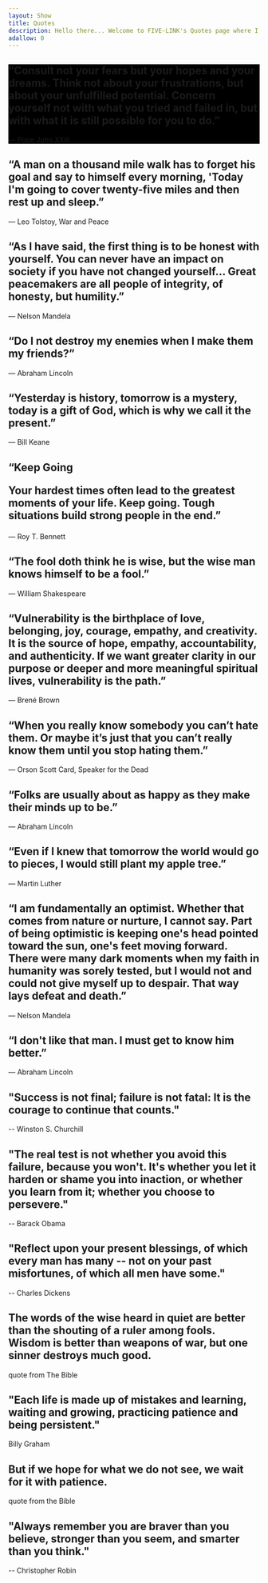 ```yaml
---
layout: Show
title: Quotes
description: Hello there... Welcome to FIVE-LINK's Quotes page where I'll be posting insightful and meaningful quotes from some of history's great leaders and thinkers.
adallow: 0
---
```


<div class="Sect-l-1" style="background-color: #000000;">
<div class="About-para-l-1">
<h2>“Consult not your fears but your hopes and your dreams. Think not about your frustrations, but about your unfulfilled potential.
Concern yourself not with what you tried and failed in, but with what it is still possible for you to do.”</h2>
<p>― Pope John XXIII </p>
</div>
</div>

<div class="Sect-l-1">

<div class="About-para-l-1">
<h2>“A man on a thousand mile walk has to forget his goal and say to himself every morning, 'Today I'm going to cover twenty-five miles and then rest up and sleep.” </h2>
<p>― Leo Tolstoy, War and Peace</p>
</div>

<div class="About-para-l-1">
<h2>“As I have said, the first thing is to be honest with yourself. You can never have an impact on society if you have not changed yourself... Great peacemakers are all people of integrity, of honesty, but humility.”</h2>
<p>― Nelson Mandela</p>
</div>

<div class="About-para-l-1">
<h2>“Do I not destroy my enemies when I make them my friends?”</h2>
<p>― Abraham Lincoln</p>
</div>

<div class="About-para-l-1">
<h2>“Yesterday is history, tomorrow is a mystery, today is a gift of God, which is why we call it the present.”
</h2>
<p>― Bill Keane</p>
</div>


<div class="About-para-l-1">
<h2>“Keep Going

Your hardest times often lead to the greatest moments of your life. Keep going. Tough situations build strong people in the end.”</h2>
<p>― Roy T. Bennett</p>
</div>
<div class="About-para-l-1">
<h2>“The fool doth think he is wise, but the wise man knows himself to be a fool.”</h2>
<p>― William Shakespeare</p>
</div>
<div class="About-para-l-1">
<h2>“Vulnerability is the birthplace of love, belonging, joy, courage, empathy, and creativity. It is the source of hope, empathy, accountability, and authenticity. If we want greater clarity in our purpose or deeper and more meaningful spiritual lives, vulnerability is the path.”</h2>
<p>― Brené Brown</p>
</div>
<div class="About-para-l-1">
<h2>“When you really know somebody you can’t hate them. Or maybe it’s just that you can’t really know them until you stop hating them.”
</h2>
<p>― Orson Scott Card, Speaker for the Dead </p>
</div>
<div class="About-para-l-1">
<h2>“Folks are usually about as happy as they make their minds up to be.”</h2>
<p>― Abraham Lincoln</p>
</div>
<div class="About-para-l-1">
<h2>“Even if I knew that tomorrow the world would go to pieces, I would still plant my apple tree.”</h2>
<p>― Martin Luther</p>
</div>
<div class="About-para-l-1">
<h2>“I am fundamentally an optimist. Whether that comes from nature or nurture, I cannot say. Part of being optimistic is keeping one's head pointed toward the sun, one's feet moving forward. There were many dark moments when my faith in humanity was sorely tested, but I would not and could not give myself up to despair. That way lays defeat and death.”</h2>
<p>― Nelson Mandela</p>
</div>
<div class="About-para-l-1">
<h2>“I don't like that man. I must get to know him better.”</h2>
<p>― Abraham Lincoln</p>
</div>
<div class="About-para-l-1">
<h2 > "Success is not final; failure is not fatal: It is the courage to continue that counts."</h2>    
<p>-- Winston S. Churchill</p>
</div>
<div class="About-para-l-1">
<h2>"The real test is not whether you avoid this failure, because you won't. It's whether you let it harden or shame you into inaction, or whether you learn from it; whether you choose to persevere."</h2>    
<p>-- Barack Obama</p>
</div>
<div class="About-para-l-1">
<h2>"Reflect upon your present blessings, of which every man has many -- not on your past misfortunes, of which all men have some."</h2>
<p>-- Charles Dickens</p>
</div>
<div class="About-para-l-1">
<h2>The words of the wise heard in quiet are better than the shouting of a ruler among fools. Wisdom is better than weapons of war, but one sinner destroys much good.</h2>

<p>quote from The Bible</p>
</div>
<div class="About-para-l-1">
<h2>"Each life is made up of mistakes and learning, waiting and growing, practicing patience and being persistent." </h2>

<p>Billy Graham</p>

</div>
<div class="About-para-l-1">

<h2>But if we hope for what we do not see, we wait for it with patience.</h2>

<p>quote from the Bible</p>

</div>
<div class="About-para-l-1">

<h2>
"Always remember you are braver than you believe, stronger than you seem, and smarter than you think."
</h2>
<p>-- Christopher Robin</p>
</div>
</div>
